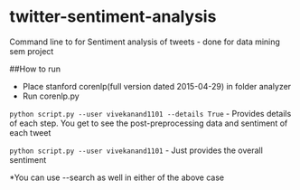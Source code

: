 # twitter-sentiment-analysis
Command line to for Sentiment analysis of tweets - done for data mining sem project

##How to run
* Place stanford corenlp(full version dated 2015-04-29) in folder analyzer
* Run corenlp.py

```python script.py --user vivekanand1101 --details True``` - Provides details
of each step. You get to see the post-preprocessing data and sentiment of each
tweet

```python script.py --user vivekanand1101``` - Just provides the overall
sentiment

*You can use --search as well in either of the above case
